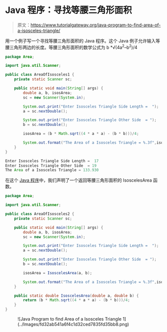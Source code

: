 # Java 程序：寻找等腰三角形面积

> 原文：<https://www.tutorialgateway.org/java-program-to-find-area-of-a-isosceles-triangle/>

用一个例子写一个寻找等腰三角形面积的 Java 程序。这个 Java 例子允许输入等腰三角形两边的长度。等腰三角形面积的数学公式为 b *√(4a<sup>2</sup>–b<sup>2</sup>)/4

```java
package Area;

import java.util.Scanner;

public class AreaOfIsosceles1 {
	private static Scanner sc;

	public static void main(String[] args) {
		double a, b, isosArea; 
		sc = new Scanner(System.in);

		System.out.print("Enter Isosceles Triangle Side Length =  ");
		a = sc.nextDouble();

		System.out.print("Enter Isosceles Triangle Other Side  = ");
		b = sc.nextDouble();

		isosArea = (b * Math.sqrt((4 * a * a) - (b * b)))/4;

		System.out.format("The Area of a Isosceles Triangle = %.3f",isosArea);
	}
}
```

```java
Enter Isosceles Triangle Side Length =  17
Enter Isosceles Triangle Other Side  = 19
The Area of a Isosceles Triangle = 133.930
```

在这个 [Java 程序](https://www.tutorialgateway.org/learn-java-programs/)中，我们声明了一个返回等腰三角形面积的 IsoscelesArea 函数。

```java
package Area;

import java.util.Scanner;

public class AreaOfIsosceles2 {
	private static Scanner sc;

	public static void main(String[] args) {
		double a, b, isosArea; 
		sc = new Scanner(System.in);

		System.out.print("Enter Isosceles Triangle Side Length =  ");
		a = sc.nextDouble();

		System.out.print("Enter Isosceles Triangle Other Side  = ");
		b = sc.nextDouble();

		isosArea = IsoscelesArea(a, b);

		System.out.format("The Area of a Isosceles Triangle = %.3f",isosArea);
	}

	public static double IsoscelesArea(double a, double b) {
		return (b * Math.sqrt((4 * a * a) - (b * b)))/4;
	}
}
```

<figure class="wp-block-image size-large">![Java Program to find Area of a Isosceles Triangle 1](../Images/fd32ab541a6f4c1d32ced7835fd35bb8.png)</figure>